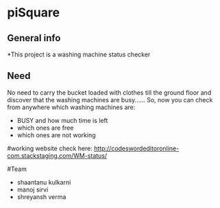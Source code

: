 # piSquare

## General info
*This project is a washing machine status checker
	
## Need
No need to carry the bucket loaded with clothes till the ground floor and discover that the washing machines are busy......
So, now you can check from anywhere which washing machines are:

* BUSY and how much time is left
* which ones are free
* which ones are not working

#working website
 check here:
 http://codeswordeditoronline-com.stackstaging.com/WM-status/
 
 
#Team

* shaantanu kulkarni
* manoj sirvi
* shreyansh verma



